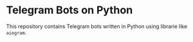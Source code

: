 # Telegram Bots on Python

This repository contains Telegram bots written in Python using librarie like `aiogram`.
